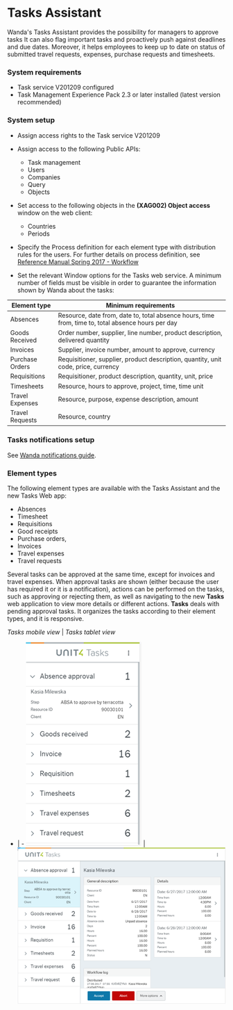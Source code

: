 # Tasks Assistant

Wanda's Tasks Assistant provides the possibility for managers to approve tasks It can also flag important tasks and proactively push against deadlines and due dates. 
Moreover, it helps employees to keep up to date on status of submitted travel requests, expenses, purchase requests and timesheets.

### System requirements

- Task service V201209 configured
- Task Management Experience Pack 2.3 or later installed (latest version recommended)

### System setup

- Assign access rights to the Task service V201209
- Assign access to the following Public APIs:

    - Task management
    - Users
    - Companies
    - Query
    - Objects  
  
- Set access to the following objects in the **(XAG002) Object access** window on the web client:

    - Countries
    - Periods
    
- Specify the Process definition for each element type with distribution rules for the users. For further details on process definition, see [Reference Manual Spring 2017 - Workflow](http://abwdocs.agresso.no/Restricted/Docs/CustDocSpring2017/Spring2017/RefMan_Workflow_Spring2017.pdf) 
- Set the relevant Window options for the Tasks web service. A minimum number of fields must be visible in order to guarantee the information shown by Wanda about the tasks:

| Element type    | Minimum requirements                                                                               |
| -------------   |----------------------------------------------------------------------------------------------------|
| Absences        | Resource, date from, date to, total absence hours, time from, time to, total absence hours per day |
| Goods Received  | Order number, supplier, line number, product description, delivered quantity                       |
| Invoices        | Supplier, invoice number, amount to approve, currency                                              |
| Purchase Orders | Requisitioner, supplier, product description, quantity, unit code, price, currency                 |
| Requisitions    | Requisitioner, product description, quantity, unit, price                                          |
| Timesheets      | Resource, hours to approve, project, time, time unit                                               |
| Travel Expenses | Resource, purpose, expense description, amount                                                     |
| Travel Requests | Resource, country                                                                                  |

### Tasks notifications setup

See [Wanda notifications guide](notifications-setup.md).

### Element types

The following element types are available with the Tasks Assistant and the new Tasks Web app: 
- Absences 
- Timesheet
- Requisitions
- Good receipts
- Purchase orders, 
- Invoices
- Travel expenses
- Travel requests

Several tasks can be approved at the same time, except for invoices and travel expenses. When approval tasks are shown (either because the user has required it or it is a notification), actions can be performed on the tasks, such as approving or rejecting them, as well as navigating to the new **Tasks** web application to view more details or different actions.  **Tasks** deals with pending approval tasks. It organizes the tasks according to their element types, and it is responsive.

*Tasks mobile view* | *Tasks tablet view*
- | - 
![TasksMobile](./images/approvalassistant_tasks_mobile_70pct.PNG "**Tasks** application in mobile showing pending tasks grouped by element type") | ![TasksTablet](./images/approvalassistant_tasks_tablet_70pct.PNG "**Tasks** application in tablet showing pending tasks grouped by element type and details of the first task of the list")


